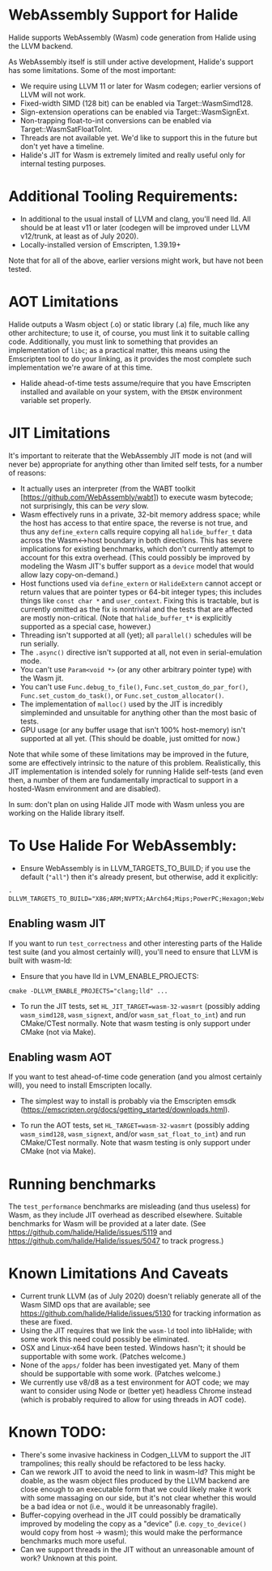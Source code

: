 # WebAssembly Support for Halide

Halide supports WebAssembly (Wasm) code generation from Halide using the LLVM
backend.

As WebAssembly itself is still under active development, Halide's support has
some limitations. Some of the most important:

- We require using LLVM 11 or later for Wasm codegen; earlier versions of LLVM will not work.
- Fixed-width SIMD (128 bit) can be enabled via Target::WasmSimd128.
- Sign-extension operations can be enabled via Target::WasmSignExt.
- Non-trapping float-to-int conversions can be enabled via Target::WasmSatFloatToInt.
- Threads are not available yet. We'd like to support this in the future but don't yet have a timeline.
- Halide's JIT for Wasm is extremely limited and really useful only for internal
  testing purposes.

# Additional Tooling Requirements:

- In additional to the usual install of LLVM and clang, you'll need lld. All
  should be at least v11 or later (codegen will be improved under LLVM v12/trunk,
  at least as of July 2020).
- Locally-installed version of Emscripten, 1.39.19+

Note that for all of the above, earlier versions might work, but have not been
tested.

# AOT Limitations

Halide outputs a Wasm object (.o) or static library (.a) file, much like any
other architecture; to use it, of course, you must link it to suitable calling
code. Additionally, you must link to something that provides an implementation
of `libc`; as a practical matter, this means using the Emscripten tool to do
your linking, as it provides the most complete such implementation we're aware
of at this time.

- Halide ahead-of-time tests assume/require that you have Emscripten installed
  and available on your system, with the `EMSDK` environment variable set properly.

# JIT Limitations

It's important to reiterate that the WebAssembly JIT mode is not (and will never
be) appropriate for anything other than limited self tests, for a number of
reasons:

- It actually uses an interpreter (from the WABT toolkit [https://github.com/WebAssembly/wabt]) to execute wasm bytecode; not surprisingly, this can be *very* slow.
- Wasm effectively runs in a private, 32-bit memory address space; while the
  host has access to that entire space, the reverse is not true, and thus any
  `define_extern` calls require copying all `halide_buffer_t` data across the
  Wasm<->host boundary in both directions. This has severe implications for
  existing benchmarks, which don't currently attempt to account for this extra
  overhead. (This could possibly be improved by modeling the Wasm JIT's buffer
  support as a `device` model that would allow lazy copy-on-demand.)
- Host functions used via `define_extern` or `HalideExtern` cannot accept or
  return values that are pointer types or 64-bit integer types; this includes
  things like `const char *` and `user_context`. Fixing this is tractable, but
  is currently omitted as the fix is nontrivial and the tests that are affected
  are mostly non-critical. (Note that `halide_buffer_t*` is explicitly supported
  as a special case, however.)
- Threading isn't supported at all (yet); all `parallel()` schedules will be run
  serially.
- The `.async()` directive isn't supported at all, not even in serial-emulation
  mode.
- You can't use `Param<void *>` (or any other arbitrary pointer type) with the
  Wasm jit.
- You can't use `Func.debug_to_file()`, `Func.set_custom_do_par_for()`,
  `Func.set_custom_do_task()`, or `Func.set_custom_allocator()`.
- The implementation of `malloc()` used by the JIT is incredibly simpleminded
  and unsuitable for anything other than the most basic of tests.
- GPU usage (or any buffer usage that isn't 100% host-memory) isn't supported at
  all yet. (This should be doable, just omitted for now.)

Note that while some of these limitations may be improved in the future, some
are effectively intrinsic to the nature of this problem. Realistically, this JIT
implementation is intended solely for running Halide self-tests (and even then,
a number of them are fundamentally impractical to support in a hosted-Wasm
environment and are disabled).

In sum: don't plan on using Halide JIT mode with Wasm unless you are working on
the Halide library itself.

# To Use Halide For WebAssembly:

- Ensure WebAssembly is in LLVM_TARGETS_TO_BUILD; if you use the default
  (`"all"`) then it's already present, but otherwise, add it explicitly:

```
-DLLVM_TARGETS_TO_BUILD="X86;ARM;NVPTX;AArch64;Mips;PowerPC;Hexagon;WebAssembly
```

## Enabling wasm JIT

If you want to run `test_correctness` and other interesting parts of the Halide
test suite (and you almost certainly will), you'll need to ensure that LLVM is built with wasm-ld:

- Ensure that you have lld in LVM_ENABLE_PROJECTS:

```
cmake -DLLVM_ENABLE_PROJECTS="clang;lld" ...
```

- To run the JIT tests, set `HL_JIT_TARGET=wasm-32-wasmrt` (possibly adding `wasm_simd128`, `wasm_signext`, and/or `wasm_sat_float_to_int`) and run CMake/CTest normally. Note that wasm testing is only support under CMake (not via Make).

## Enabling wasm AOT

If you want to test ahead-of-time code generation (and you almost certainly
will), you need to install Emscripten locally.

- The simplest way to install is probably via the Emscripten emsdk
  (https://emscripten.org/docs/getting_started/downloads.html).

- To run the AOT tests, set `HL_TARGET=wasm-32-wasmrt` (possibly adding `wasm_simd128`, `wasm_signext`, and/or `wasm_sat_float_to_int`) and run CMake/CTest normally. Note that wasm testing is only support under CMake (not via Make).

# Running benchmarks

The `test_performance` benchmarks are misleading (and thus useless) for Wasm, as
they include JIT overhead as described elsewhere. Suitable benchmarks for Wasm
will be provided at a later date. (See https://github.com/halide/Halide/issues/5119
and https://github.com/halide/Halide/issues/5047 to track progress.)

# Known Limitations And Caveats

- Current trunk LLVM (as of July 2020) doesn't reliably generate all of the Wasm
  SIMD ops that are available; see https://github.com/halide/Halide/issues/5130
  for tracking information as these are fixed.
- Using the JIT requires that we link the `wasm-ld` tool into libHalide; with
  some work this need could possibly be eliminated.
- OSX and Linux-x64 have been tested. Windows hasn't; it should be supportable
  with some work. (Patches welcome.)
- None of the `apps/` folder has been investigated yet. Many of them should be
  supportable with some work. (Patches welcome.)
- We currently use v8/d8 as a test environment for AOT code; we may want to
  consider using Node or (better yet) headless Chrome instead (which is probably
  required to allow for using threads in AOT code).

# Known TODO:

- There's some invasive hackiness in Codgen_LLVM to support the JIT trampolines;
  this really should be refactored to be less hacky.
- Can we rework JIT to avoid the need to link in wasm-ld? This might be doable,
  as the wasm object files produced by the LLVM backend are close enough to an
  executable form that we could likely make it work with some massaging on our
  side, but it's not clear whether this would be a bad idea or not (i.e., would
  it be unreasonably fragile).
- Buffer-copying overhead in the JIT could possibly be dramatically improved by
  modeling the copy as a "device" (i.e. `copy_to_device()` would copy from host
  -> wasm); this would make the performance benchmarks much more useful.
- Can we support threads in the JIT without an unreasonable amount of work?
  Unknown at this point.
